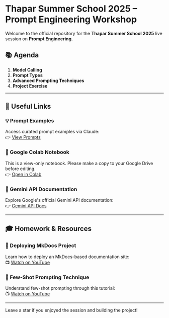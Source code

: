 # Thapar Summer School 2025 – Prompt Engineering Workshop

Welcome to the official repository for the **Thapar Summer School 2025** live session on **Prompt Engineering**.

## 📚 Agenda

1. **Model Calling**
2. **Prompt Types**
3. **Advanced Prompting Techniques**
4. **Project Exercise**

---

## 🔗 Useful Links

### 💡 Prompt Examples  
Access curated prompt examples via Claude:  
👉 [View Prompts](https://claude.ai/public/artifacts/637277dc-41f4-40e4-a072-15ba7e2bff30)

### 🧪 Google Colab Notebook  
This is a view-only notebook. Please make a copy to your Google Drive before editing.  
👉 [Open in Colab](https://colab.research.google.com/drive/1yg08kS2oevVIxIAOPvGgB5YGtXSFcIkQ?usp=sharing)

### 📄 Gemini API Documentation  
Explore Google's official Gemini API documentation:  
👉 [Gemini API Docs](https://ai.google.dev/gemini-api/docs/models)

---

## 🎓 Homework & Resources

### 📘 Deploying MkDocs Project  
Learn how to deploy an MkDocs-based documentation site:  
📺 [Watch on YouTube](https://www.youtube.com/watch?v=1NdfYh-QzZ0)

### 🧠 Few-Shot Prompting Technique  
Understand few-shot prompting through this tutorial:  
📺 [Watch on YouTube](https://www.youtube.com/watch?v=sW5xoicq5TY)

---

Leave a star if you enjoyed the session and building the project!
